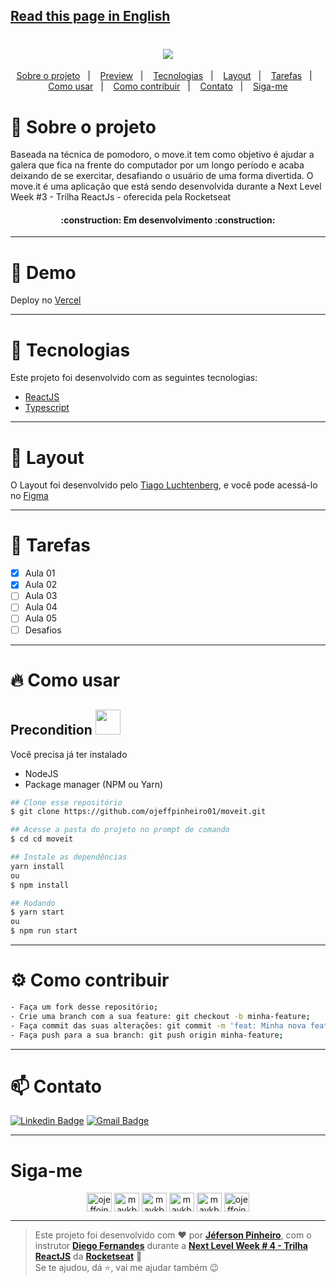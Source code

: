 ## [Read this page in English](https://github.com/ojeffpinheiro01/move-it)

<h1 align="center"><img src="https://user-images.githubusercontent.com/60162736/108780878-d022c700-7547-11eb-9288-63242915c9ad.png"></h1>
  
<p align="center">
  <a href="#book-sobre-o-projeto">Sobre o projeto</a>&nbsp;&nbsp;&nbsp;|&nbsp;&nbsp;&nbsp;  
  <a href="#eyes-demo">Preview</a>&nbsp;&nbsp;&nbsp;|&nbsp;&nbsp;&nbsp;  
  <a href="#rocket-tecnologias">Tecnologias</a>&nbsp;&nbsp;&nbsp;|&nbsp;&nbsp;&nbsp;  
  <a href="#art-layout">Layout</a>&nbsp;&nbsp;&nbsp;|&nbsp;&nbsp;&nbsp;  
  <a href="#pencil-tarefas">Tarefas</a>&nbsp;&nbsp;&nbsp;|&nbsp;&nbsp;&nbsp;  
  <a href="#fire-como-usar">Como usar</a>&nbsp;&nbsp;&nbsp;|&nbsp;&nbsp;&nbsp;
  <a href="#gear-como-contribuir">Como contribuir</a>&nbsp;&nbsp;&nbsp;|&nbsp;&nbsp;&nbsp;
  <a href="#mailbox-contato">Contato</a>&nbsp;&nbsp;&nbsp;|&nbsp;&nbsp;&nbsp;
  <a href="#siga-me">Siga-me</a>
</p>

# :book: Sobre o projeto 
Baseada na técnica de pomodoro, o move.it tem como objetivo é ajudar a galera que fica na frente do computador por um longo período e acaba deixando de se exercitar, desafiando o usuário de uma forma divertida.
O move.it é uma aplicação que está sendo desenvolvida durante a Next Level Week #3 - Trilha ReactJs - oferecida pela Rocketseat
 <h4 align="center">:construction: Em desenvolvimento :construction:</h4>
 
---

# :eyes: Demo
Deploy no [Vercel](https://move-it-amber.vercel.app)

---

# :rocket: Tecnologias
Este projeto foi desenvolvido com as seguintes tecnologias:
- [ReactJS](https://pt-br.reactjs.org)
- [Typescript](typescriptlang.org/)

---

# :art: Layout
O Layout foi desenvolvido pelo [Tiago Luchtenberg](https://www.instagram.com/tiagoluchtenberg/), e você pode acessá-lo no [Figma](https://www.figma.com/file/ge20pu3ofMOKoliUyKx1Nl/Move.it-1.0/duplicate)

---

# :pencil: Tarefas
- [x] Aula 01
- [x] Aula 02
- [ ] Aula 03
- [ ] Aula 04
- [ ] Aula 05
- [ ] Desafios

---

# :fire: Como usar
## Precondition <img src="https://4.bp.blogspot.com/-7eg7Qz3UeWM/UTioF3nxNGI/AAAAAAAAPZk/7H509R6acZU/s1600/gif+aviso.gif" width="40px">
Você precisa já ter instalado
- NodeJS
- Package manager (NPM ou Yarn)
```bash
## Clone esse repositório
$ git clone https://github.com/ojeffpinheiro01/moveit.git

## Acesse a pasta do projeto no prompt de comando 
$ cd cd moveit

## Instale as dependências
yarn install
ou
$ npm install

## Rodando
$ yarn start
ou
$ npm run start
```
---

# :gear: Como contribuir
```bash
- Faça um fork desse repositório;
- Crie uma branch com a sua feature: git checkout -b minha-feature;
- Faça commit das suas alterações: git commit -m 'feat: Minha nova feature';
- Faça push para a sua branch: git push origin minha-feature;
```

---

# :mailbox: Contato	
[![Linkedin Badge](https://img.shields.io/badge/-JefersonPinheiro-blue?style=flat-square&logo=Linkedin&logoColor=white&link=https://https://www.linkedin.com/in/jeferson-pinheiro/)](https://www.linkedin.com/in/jeferson-pinheiro/)
[![Gmail Badge](https://img.shields.io/badge/-jefersonpinheirodesouza@gmail.com-c14438?style=flat-square&logo=Gmail&logoColor=white&link=mailto:jefersonpinheirodesouza@gmail.com)](mailto:jefersonpinheirodesouza@gmail.com)

---

# Siga-me 
<p align="center">
<a href="https://dev.to/ojeffoinheiro" target="blank"><img align="center" src="https://cdn.jsdelivr.net/npm/simple-icons@3.0.1/icons/dev-dot-to.svg" alt="ojeffoinheiro" height="30" width="40" /></a>
<a href="https://codepen.io/ojeffoinheiro" target="blank"><img align="center" src="https://cdn.jsdelivr.net/npm/simple-icons@3.0.1/icons/codepen.svg" alt="maykbrito" height="30" width="40" /></a>
<a href="https://linkedin.com/in/jeferson-pinheiro" target="blank"><img align="center" src="https://cdn.jsdelivr.net/npm/simple-icons@3.0.1/icons/linkedin.svg" alt="maykbrito" height="30" width="40" /></a>
<a href="https://stackoverflow.com/ojeffpinheiro" target="blank"><img align="center" src="https://cdn.jsdelivr.net/npm/simple-icons@3.0.1/icons/stackoverflow.svg" alt="maykbrito" height="30" width="40" /></a>
<a href="https://codesandbox.io/u/ojeffoinheiro" target="blank"><img align="center" src="https://cdn.jsdelivr.net/npm/simple-icons@3.0.1/icons/codesandbox.svg" alt="maykbrito" height="30" width="40" /></a>
<a href="https://app.rocketseat.com.br/me/jeferson-pinheiro-de-souza-1580117763" target="blank"><img align="center" src="https://image.flaticon.com/icons/svg/1356/1356604.svg" alt="ojeffoinheiro" height="30" width="40" /></a>
</p>

---

>Este projeto foi desenvolvido com ❤️ por **[Jéferson Pinheiro](https://github.com/ojeffpinheiro01/)**, com o instrutor **[Diego Fernandes](https://www.linkedin.com/in/diego-schell-fernandes/)** durante a **[Next Level Week # 4 - Trilha ReactJS](https://nextlevelweek.com/)** da **[Rocketseat](https://rocketseat.com.br)** 💜<br> 
Se te ajudou, dá ⭐, vai me ajudar também 😉
